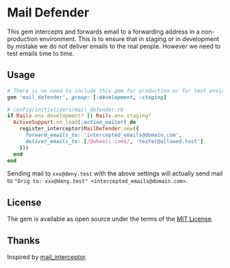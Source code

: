 # Mail Defender

This gem intercepts and forwards email to a forwarding address in a non-production environment. This is to ensure that in staging or in development by mistake we do not deliver emails to the real people.
However we need to test emails time to time.

## Usage

```rb
# There is no need to include this gem for production or for test environment
gem 'mail_defender', group: [:development, :staging]
```

```rb
# config/initializers/mail_defender.rb
if Rails.env.development? || Rails.env.staging?
  ActiveSupport.on_load(:action_mailer) do
    register_interceptor(MailDefender.new({
      forward_emails_to: 'intercepted_emails@domain.com',
      deliver_emails_to: [/@wheel\.com$/, 'tester@allowed.test']
    }))
  end
end
```

Sending mail to `xxx@deny.test` with the above settings will actually send mail to `"Orig to: xxx@deny.test" <intercepted_emails@domain.com>`.

## License

The gem is available as open source under the terms of the [MIT License](https://opensource.org/licenses/MIT).

## Thanks
Inspired by [mail\_interceptor](https://github.com/bigbinary/mail_interceptor).

